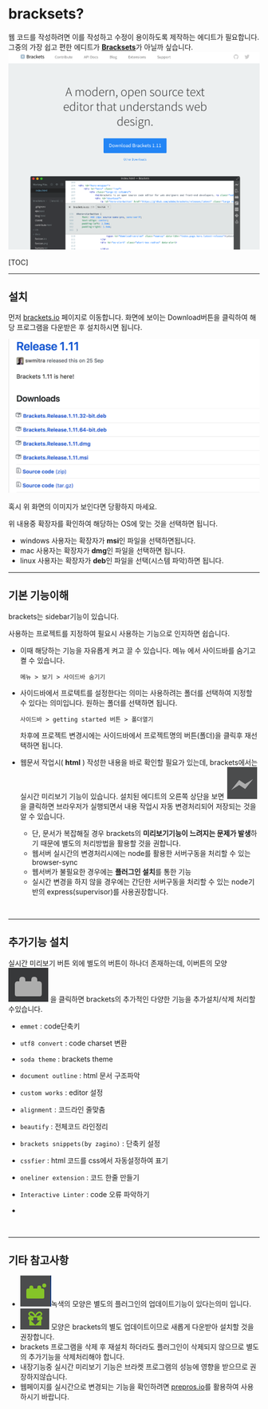 # bracksets?

웹 코드를 작성하려면 이를 작성하고 수정이 용이하도록 제작하는 에디트가 필요합니다. 
그중의 가장 쉽고 편한 에디트가 [**Bracksets**](http://bracksets.io)가 아닐까 싶습니다.
![brackstes mainpage](./img/brackets_main.png)

[TOC]

---

## 설치

먼저 [brackets.io](http://brackets.io) 페이지로 이동합니다. 
화면에 보이는 Download버튼을 클릭하여 해당 프로그램을 다운받은 후 설치하시면 됩니다. 

![down 화면](./img/brackets_down.png)

혹시 위 화면의 이미지가 보인다면 당황하지 마세요.

위 내용중 확장자를 확인하여 해당하는 OS에 맞는 것을 선택하면 됩니다. 

- windows 사용자는 확장자가 **msi**인 파일을 선택하면됩니다.
- mac 사용자는 확장자가 **dmg**인 파일을 선택하면 됩니다.
- linux 사용자는 확장자가 **deb**인 파일을 선택(시스템 파악)하면 됩니다.


---

## 기본 기능이해

brackets는 sidebar기능이 있습니다.

사용하는 프로젝트를 지정하여 필요시 사용하는 기능으로 인지하면 쉽습니다. 

- 이때 해당하는 기능을 자유롭게 켜고 끌 수 있습니다. 
  메뉴 에서 사이드바를 숨기고 켤 수 있습니다.

  ```
  메뉴 > 보기 > 사이드바 숨기기
  ```

- 사이드바에서 프로텍트를 설정한다는 의미는 사용하려는 폴더를 선택하여 지정할 수 있다는 의미입니다.
  원하는 폴더를 선택하면 됩니다. 

  ```
  사이드바 > getting started 버튼 > 폴더열기
  ```

  차후에 프로젝트 변경시에는 사이드바에서 프로젝트명의 버튼(폴더)을 클릭후 재선택하면 됩니다.

- 웹문서 작업시( **html** ) 작성한 내용을 바로 확인할 필요가 있는데, brackets에서는 실시간 미리보기 기능이 있습니다. 
  설치된 에디트의 오른쪽 상단을 보면 ![번개모양 미리보기버튼](./img/brackets_view.png) 을 클릭하면 브라우저가 실행되면서 내용 작업시 자동 변경처리되어 저장되는 것을 알 수 있습니다. 

  - 단, 문서가 복잡해질 경우 brackets의 **미리보기기능이 느려지는 문제가 발생**하기 때문에 별도의 처리방법을 활용할 것을 권합니다. 
  - 웹서버 실시간의 변경처리시에는 node를 활용한 서버구동을 처리할 수 있는 browser-sync
  - 웹서버가 불필요한 경우에는 **플러그인 설치**를 통한 기능
  - 실시간 변경을 하지 않을 경우에는 간단한 서버구동을 처리할 수 있는 node기반의 express(supervisor)를 사용권장합니다.

  ​


---

## 추가기능 설치

실시간 미리보기 버튼 외에 별도의 버튼이 하나더 존재하는데, 이버튼의 모양 ![brackets plugin](./img/brackets_extention.png) 을 클릭하면 brackets의 추가적인 다양한 기능을 추가설치/삭제 처리할 수있습니다.

- `emmet` : code단축키

- `utf8 convert` : code charset 변환

- `soda theme` : brackets theme

- `document outline` : html 문서 구조파악

- `custom works` : editor 설정

- `alignment` : 코드라인 줄맞춤

- `beautify` : 전체코드 라인정리

- ​`brackets snippets(by zagino)` :  단축키 설정

- `cssfier` : html 코드를 css에서 자동설정하여 표기

- `oneliner extension` : 코드 한줄 만들기

- `Interactive Linter` : code 오류 파악하기

- ​

  ​

---

## 기타 참고사항



-  ![brackets plugin](./img/brackets_plugin.png)녹색의 모양은 별도의 플러그인의 업데이트기능이 있다는의미 입니다.
-  ![brackets의 버전업](./img/brackets_update.png) 모양은 brackets의 별도 업데이트이므로 새롭게 다운받아 설치할 것을 권장합니다.
-  brackets 프로그램을 삭제 후 재설치 하더라도 플러그인이 삭제되지 않으므로 별도의 추가기능을 삭제처리해야 합니다.
-  내장기능중 실시간 미리보기 기능은 브라켓 프로그램의 성능에 영향을 받으므로 권장하지않습니다. 
-  웹페이지를 실시간으로 변경되는 기능을 확인하려면 [prepros.io](http://prepros.io)를 활용하여 사용하시기 바랍니다.

